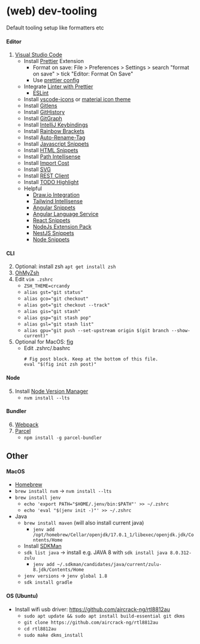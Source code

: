 # (web) dev-tooling
Default tooling setup like formatters etc

#### Editor
1. [Visual Studio Code](https://code.visualstudio.com/)
    * Install [Prettier](https://prettier.io/) Extension
        * Format on save: File > Preferences > Settings > search "format on save" > tick "Editor: Format On Save"
        * Use [prettier config](https://github.com/devphilou/web-dev-tooling/blob/main/.prettierrc)
     * Integrate [Linter with Prettier](https://prettier.io/docs/en/integrating-with-linters.html)
         * [ESLint](https://marketplace.visualstudio.com/items?itemName=dbaeumer.vscode-eslint)
     * Install [vscode-icons](https://marketplace.visualstudio.com/items?itemName=vscode-icons-team.vscode-icons) or [material icon theme](https://marketplace.visualstudio.com/items?itemName=PKief.material-icon-theme)
     * Install [Gitlens](https://marketplace.visualstudio.com/items?itemName=eamodio.gitlens)
     * Install [GitHistory](https://marketplace.visualstudio.com/items?itemName=donjayamanne.githistory)
     * Install [GitGraph](https://marketplace.visualstudio.com/items?itemName=mhutchie.git-graph)
     * Install [IntelliJ Keybindings](https://marketplace.visualstudio.com/items?itemName=k--kato.intellij-idea-keybindings)
     * Install [Rainbow Brackets](https://marketplace.visualstudio.com/items?itemName=2gua.rainbow-brackets)
     * Install [Auto-Rename-Tag](https://marketplace.visualstudio.com/items?itemName=formulahendry.auto-rename-tag)
     * Install [Javascript Snippets](https://marketplace.visualstudio.com/items?itemName=xabikos.JavaScriptSnippets)
     * Install [HTML Snippets](https://marketplace.visualstudio.com/items?itemName=abusaidm.html-snippets)
     * Install [Path Intellisense](https://marketplace.visualstudio.com/items?itemName=christian-kohler.path-intellisense)
     * Install [Import Cost](https://marketplace.visualstudio.com/items?itemName=wix.vscode-import-cost)
     * Install [SVG](https://marketplace.visualstudio.com/items?itemName=jock.svg)
     * Install [REST Client](https://marketplace.visualstudio.com/items?itemName=humao.rest-client)
     * Install [TODO Highlight](https://marketplace.visualstudio.com/items?itemName=wayou.vscode-todo-highlight)
     * Helpful
         * [Draw.io Integration](https://marketplace.visualstudio.com/items?itemName=hediet.vscode-drawio)
         * [Tailwind Intellisense](https://marketplace.visualstudio.com/items?itemName=bradlc.vscode-tailwindcss)
         * [Angular Snippets](https://marketplace.visualstudio.com/items?itemName=johnpapa.Angular2)
         * [Angular Language Service](https://marketplace.visualstudio.com/items?itemName=Angular.ng-template)
         * [React Snippets](https://marketplace.visualstudio.com/items?itemName=dsznajder.es7-react-js-snippets)
         * [NodeJs Extension Pack](https://marketplace.visualstudio.com/items?itemName=waderyan.nodejs-extension-pack)
         * [NestJS Snippets](https://marketplace.visualstudio.com/items?itemName=ashinzekene.nestjs)
         * [Node Snippets](https://marketplace.visualstudio.com/items?itemName=chris-noring.node-snippets)

#### CLI
2. Optional: install zsh `apt get install zsh`
3. [OhMyZsh](https://ohmyz.sh/#install)
4. Edit `vim .zshrc`
    * `ZSH_THEME=crcandy`
    * `alias gst="git status"`
    * `alias gco="git checkout"`
    * `alias got="git checkout --track"`
    * `alias gis="git stash"`
    * `alias gsp="git stash pop"`
    * `alias gsl="git stash list"`
    * `alias gpu="git push --set-upstream origin $(git branch --show-current)"`
5. Optional for MacOS: [fig](https://fig.io/)
    * Edit .zshrc/.bashrc
      ```
      # Fig post block. Keep at the bottom of this file.
      eval "$(fig init zsh post)"
      ```

#### Node
5. Install [Node Version Manager](https://github.com/nvm-sh/nvm)
    * `nvm install --lts`

#### Bundler
6. [Webpack](https://webpack.js.org/)
7. [Parcel](https://parceljs.org/)
    * `npm install -g parcel-bundler`

## Other

#### MacOS
   * [Homebrew](https://brew.sh/index_de)
   * `brew install nvm` -> `nvm install --lts`
   * `brew install jenv`
      * `echo 'export PATH="$HOME/.jenv/bin:$PATH"' >> ~/.zshrc`
      * `echo 'eval "$(jenv init -)"' >> ~/.zshrc`
   * Java
      * `brew install maven` (will also install current java)
         * `jenv add /opt/homebrew/Cellar/openjdk/17.0.1_1/libexec/openjdk.jdk/Contents/Home`
      * Install [SDKMan](https://sdkman.io/install)
      * `sdk list java` -> install e.g. JAVA 8 with `sdk install java 8.0.312-zulu`
         * `jenv add ~/.sdkman/candidates/java/current/zulu-8.jdk/Contents/Home`
      * `jenv versions` -> `jenv global 1.8`
      * `sdk install gradle`

#### OS (Ubuntu)
* Install wifi usb driver: https://github.com/aircrack-ng/rtl8812au
   * `sudo apt update && sudo apt install build-essential git dkms`
   * `git clone https://github.com/aircrack-ng/rtl8812au`
   * `cd rtl8812au`
   * `sudo make dkms_install`
